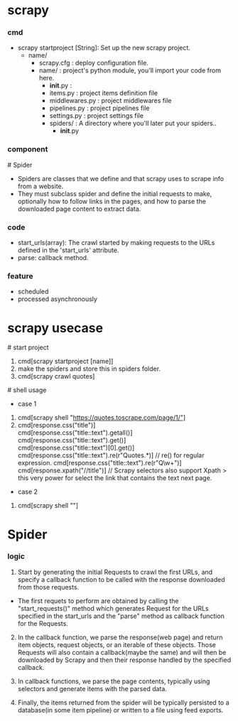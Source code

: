 # scrapy

### cmd

- scrapy startproject [String]: Set up the new scrapy project.
  - name/
    - scrapy.cfg        : deploy configuration file.
    - name/             : project's python module, you'll import your code from here.
      - __init__.py     : 
      - items.py        : project items definition file
      - middlewares.py  : project middlewares file
      - pipelines.py    : project pipelines file
      - settings.py     : project settings file
      - spiders/        : A directory where you'll later put your spiders..
        - __init__.py

### component

\# Spider 

- Spiders are classes that we define and that scrapy uses to scrape info from a website.
- They must subclass spider and define the initial requests to make, optionally how to follow links in the pages, and how to parse the downloaded page content to extract data.

### code

- start_urls(array): The crawl started by making requests to the URLs defined in the 'start_urls' attribute.
- parse: callback method.

### feature

- scheduled
- processed asynchronously

# scrapy usecase

\# start project

1. cmd[scrapy startproject [name]]
2. make the spiders and store this in spiders folder.
3. cmd[scrapy crawl quotes]

\# shell usage

- case 1

1. cmd[scrapy shell "https://quotes.toscrape.com/page/1/"]
2. cmd[response.css("title")] <br>
   cmd[response.css("title::text").getall()]<br>
   cmd[response.css("title::text").get()]<br>
   cmd[response.css("title::text")[0].get()]<br>
   cmd[response.css("title::text").re(r"Quotes.*)]  // re() for regular expression.
   cmd[response.css("title::text").re(r"Q\w+")]
   cmd[response.xpath("//title")]                   // Scrapy selectors also support Xpath > this very power for select the link that contains the text next page.

- case 2

1. cmd[scrapy shell ""]

# Spider 

### logic

1. Start by generating the initial Requests to crawl the first URLs, and specify a callback function to be called with the response downloaded from those requests.

- The first requets to perform are obtained by calling the "start_requests()" method which generates Request for the URLs specified in the start_urls and the "parse" method as callback function for the Requests.

2. In the callback function, we parse the response(web page) and return item objects, request objects, or an iterable of these objects. Those Requests will also contain a callback(maybe the same) and will then be downloaded by Scrapy and then their response handled by the specified callback.
3. In callback functions, we parse the page contents, typically using selectors and generate items with the parsed data.

4. Finally, the items returned from the spider will be typically persisted to a database(in some item pipeline) or written to a file using feed exports.